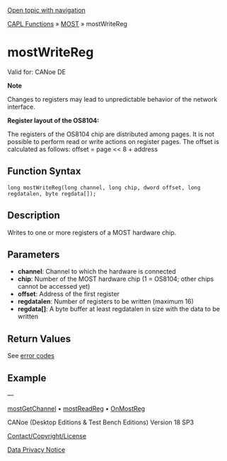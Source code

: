 [Open topic with navigation](../../../../../CANoeDEFamily.htm#Topics/CAPLFunctions/MOST/Functions/CAPLfunctionMOSTWriteReg.md)

[CAPL Functions](../../CAPLfunctions.md) » [MOST](../CAPLfunctionsMOSTOverview.md) » mostWriteReg

# mostWriteReg

Valid for:  CANoe DE

**Note**

Changes to registers may lead to unpredictable behavior of the network interface.

**Register layout of the OS8104:**

The registers of the OS8104 chip are distributed among pages. It is not possible to perform read or write actions on register pages. The offset is calculated as follows: offset = page \<\< 8 + address

## Function Syntax

```plaintext
long mostWriteReg(long channel, long chip, dword offset, long regdatalen, byte regdata[]);
```

## Description

Writes to one or more registers of a MOST hardware chip.

## Parameters

- **channel**: Channel to which the hardware is connected
- **chip**: Number of the MOST hardware chip (1 = OS8104; other chips cannot be accessed yet)
- **offset**: Address of the first register
- **regdatalen**: Number of registers to be written (maximum 16)
- **regdata[]**: A byte buffer at least regdatalen in size with the data to be written

## Return Values

See [error codes](../CAPLfunctionsMOSTErrorCodes.md)

## Example

—

[mostGetChannel](CAPLfunctionMOSTGetChannel.md) • [mostReadReg](CAPLfunctionMOSTReadReg.md) • [OnMostReg](../EventProcedures/CAPLfunctionOnMOSTReg.md)

CANoe (Desktop Editions & Test Bench Editions) Version 18 SP3

[Contact/Copyright/License](../../../Shared/ContactCopyrightLicense.md)

[Data Privacy Notice](https://www.vector.com/int/en/company/get-info/privacy-policy/)
